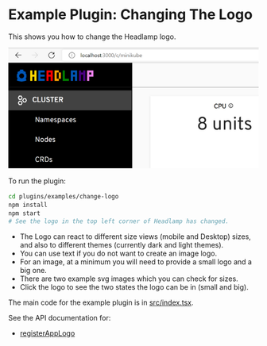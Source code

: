 # Example Plugin: Changing The Logo

This shows you how to change the Headlamp logo.

![screenshot of the logo being changed](../../../docs/development/plugins/images/change-logo.png)

To run the plugin:

```bash
cd plugins/examples/change-logo
npm install
npm start
# See the logo in the top left corner of Headlamp has changed.
```

- The Logo can react to different size views (mobile and Desktop) sizes, and also to different themes (currently dark and light themes).
- You can use text if you do not want to create an image logo.
- For an image, at a minimum you will need to provide a small logo and a big one.
- There are two example svg images which you can check for sizes.
- Click the logo to see the two states the logo can be in (small and big).

The main code for the example plugin is in [src/index.tsx](src/index.tsx).

See the API documentation for:

- [registerAppLogo](https://kinvolk.github.io/headlamp/docs/latest/development/api/classes/plugin_registry.registry/#registerapplogo)
